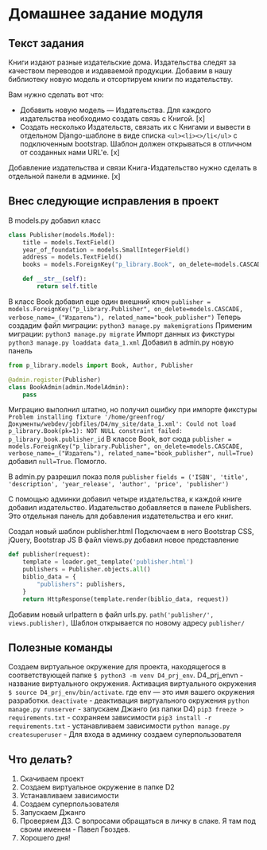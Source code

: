 # Домашнее задание модуля

## Текст задания

Книги издают разные издательские дома. Издательства следят за качеством переводов и издаваемой продукции. Добавим в нашу библиотеку новую модель и отсортируем книги по издательству.

Вам нужно сделать вот что:

- Добавить новую модель — Издательства. Для каждого издательства необходимо создать связь с Книгой. [x]
- Создать несколько Издательств, связать их с Книгами и вывести в отдельном Django-шаблоне в виде списка `<ul><li><>/li</ul>` с подключенным bootstrap. Шаблон должен открываться в отличном от созданных нами URL'е. [x]

Добавление издательства и связи Книга-Издательство нужно сделать в отдельной панели в админке. [x]

## Внес следующие исправления в проект

В models.py добавил класс

```python
class Publisher(models.Model):
    title = models.TextField()
    year_of_foundation = models.SmallIntegerField()
    address = models.TextField()
    books = models.ForeignKey("p_library.Book", on_delete=models.CASCADE, verbose_name=_("Книги"), related_name="publisher_book", null=True)

    def __str__(self):
        return self.title
```

В класс Book добавил еще один внешний ключ `publisher = models.ForeignKey("p_library.Publisher", on_delete=models.CASCADE, verbose_name=_("Издатель"), related_name="book_publisher")`
Теперь создадим файл миграции: `python3 manage.py makemigrations`
Применим миграции: `python3 manage.py migrate`
Импорт данных из фикстуры `python3 manage.py loaddata data_1.xml`
Добавил в admin.py новую панель

```python
from p_library.models import Book, Author, Publisher

@admin.register(Publisher)
class BookAdmin(admin.ModelAdmin):
    pass
```

Миграцию выполнил штатно, но получил ошибку при импорте фикстуры `Problem installing fixture '/home/greenfrog/Документы/webdev/jobfiles/D4/my_site/data_1.xml': Could not load p_library.Book(pk=1): NOT NULL constraint failed: p_library_book.publisher_id`
В классе Book, вот сюда `publisher = models.ForeignKey("p_library.Publisher", on_delete=models.CASCADE, verbose_name=_("Издатель"), related_name="book_publisher", null=True)` добавил `null=True`. Помогло.

В admin.py разрешил показ поля `publisher` `fields = ('ISBN', 'title', 'description', 'year_release', 'author', 'price', 'publisher')`

С помощью админки добавил четыре издательства, к каждой книге добавил издательство. Издательство добавляется в панеле Publishers. Это отдельная панель для добавления издатетельства и его книг.

Создал новый шаблон publisher.html  Подключаем в него Bootstrap CSS, jQuery, Bootstrap JS
В файл views.py добавил новое представление

```python
def publisher(request):
    template = loader.get_template('publisher.html')
    publishers = Publisher.objects.all()
    biblio_data = {
        "publishers": publishers,
    }
    return HttpResponse(template.render(biblio_data, request))
```

Добавим новый urlpattern в файл urls.py. `path('publisher/', views.publisher),`
Шаблон открывается по новому адресу `publisher/`

## Полезные команды

Создаем виртуальное окружение для проекта, находящегося в соответствующей папке `$ python3 -m venv D4_prj_env`. D4_prj_envn - название виртуального окружения.
Активация виртуального окружения `$ source D4_prj_env/bin/activate`. где env — это имя вашего окружения разработки.
`deactivate` - деактивация виртуального окружения
`python manage.py runserver` - запускаем Джанго (из  папки D4)
`pip3 freeze > requirements.txt` - сохраняем зависимости
`pip3 install -r requirements.txt` - устанавливаем зависимости
`python manage.py createsuperuser` - Для входа в админку создаем суперпользователя

## Что делать?

1. Скачиваем проект
2. Создаем виртуальное окружение в папке D2
3. Устанавливаем зависимости
4. Создаем суперпользователя
5. Запускаем Джанго
6. Проверяем ДЗ. С вопросами обращаться в личку в слаке. Я там под своим именем - Павел Гвоздев.
7. Хорошего дня!
